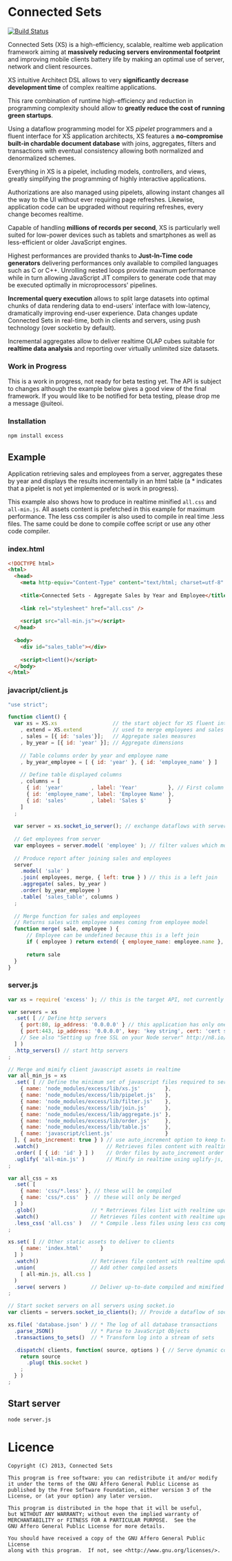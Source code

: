 # Connected Sets

[![Build Status](https://travis-ci.org/ConnectedSets/ConnectedSets.png?branch=master)](https://travis-ci.org/ConnectedSets/ConnectedSets)

Connected Sets (XS) is a high-efficiency, scalable, realtime web application framework aiming at **massively reducing servers
environmental footprint** and improving mobile clients battery life by making an optimal use of server, network and client
resources.

XS intuitive Architect DSL allows to very **significantly decrease development time** of complex realtime applications.

This rare combination of runtime high-efficiency and reduction in programming complexity should allow to **greatly reduce
the cost of running green startups**.

Using a dataflow programming model for XS *pipelet* programmers and a fluent interface for XS application architects, XS
features a **no-compromise built-in chardable document database** with joins, aggregates, filters and transactions with eventual
consistency allowing both normalized and denormalized schemes.

Everything in XS is a pipelet, including models, controllers, and views, greatly simplifying the programming of highly
interactive applications.

Authorizations are also managed using pipelets, allowing instant changes all the way to the UI without ever requiring
page refreshes. Likewise, application code can be upgraded without requiring refreshes, every change becomes realtime.

Capable of handling **millions of records per second**, XS is particularly well suited for low-power devices such as
tablets and smartphones as well as less-efficient or older JavaScript engines.

Highest performances are provided thanks to **Just-In-Time code generators** delivering performances only available to
compiled languages such as C or C++. Unrolling nested loops provide maximum performance while in turn allowing
JavaScript JIT compilers to generate code that may be executed optimally in microprocessors' pipelines.

**Incremental query execution** allows to split large datasets into optimal chunks of data rendering data to
end-users' interface with low-latency, dramatically improving end-user experience. Data changes update Connected
Sets in real-time, both in clients and servers, using push technology (over socketio by default).

Incremental aggregates allow to deliver realtime OLAP cubes suitable for **realtime data analysis** and reporting
over virtually unlimited size datasets.

### Work in Progress

This is a work in progress, not ready for beta testing yet. The API is subject to changes although the example below
gives a good view of the final framework. If you would like to be notified for beta testing, please drop me
a message @uiteoi.

### Installation

```bash
npm install excess
```

## Example

Application retrieving sales and employees from a server, aggregates these by year and displays the results
incrementally in an html table (a * indicates that a pipelet is not yet implemented or is work in progress).

This example also shows how to produce in realtime minified `all.css` and `all-min.js`. All assets content
is prefetched in this example for maximum performance. The less css compiler is also used to compile in real
time .less files. The same could be done to compile coffee script or use any other code compiler.

### index.html

```html
<!DOCTYPE html>
<html>
  <head>
    <meta http-equiv="Content-Type" content="text/html; charset=utf-8" />
    
    <title>Connected Sets - Aggregate Sales by Year and Employee</title>
    
    <link rel="stylesheet" href="all.css" />
    
    <script src="all-min.js"></script>
  </head>
  
  <body>
    <div id="sales_table"></div>
    
    <script>client()</script>
  </body>
</html>
```

### javacript/client.js

```javascript
"use strict";

function client() {
  var xs = XS.xs                  // the start object for XS fluent interface
    , extend = XS.extend          // used to merge employees and sales
    , sales = [{ id: 'sales'}];   // Aggregate sales measures
    , by_year = [{ id: 'year' }]; // Aggregate dimensions
    
    // Table columns order by year and employee name
    , by_year_employee = [ { id: 'year' }, { id: 'employee_name' } ]
    
    // Define table displayed columns
    , columns = [
      { id: 'year'         , label: 'Year'          }, // First column
      { id: 'employee_name', label: 'Employee Name' },
      { id: 'sales'        , label: 'Sales $'       }
    ]
  ;
  
  var server = xs.socket_io_server(); // exchange dataflows with server using socket.io
  
  // Get employees from server
  var employees = server.model( 'employee' ); // filter values which model attribute equals 'employee'
  
  // Produce report after joining sales and employees
  server
    .model( 'sale' )
    .join( employees, merge, { left: true } ) // this is a left join
    .aggregate( sales, by_year )
    .order( by_year_employee )
    .table( 'sales_table', columns )
  ;
  
  // Merge function for sales and employees
  // Returns sales with employee names coming from employee model
  function merge( sale, employee ) {
      // Employee can be undefined because this is a left join
      if ( employee ) return extend( { employee_name: employee.name }, sale )
      
      return sale
  }
}
```

### server.js

```javascript
var xs = require( 'excess' ); // this is the target API, not currently available

var servers = xs
  .set( [ // Define http servers
    { port:80, ip_address: '0.0.0.0' } // this application has only one server
    { port:443, ip_address: '0.0.0.0', key: 'key string', cert: 'cert string' }
    // See also "Setting up free SSL on your Node server" http://n8.io/setting-up-free-ssl-on-your-node-server/
  ] )
  .http_servers() // start http servers
;

// Merge and mimify client javascript assets in realtime
var all_min_js = xs
  .set( [ // Define the minimum set of javascript files required to serve this client application
    { name: 'node_modules/excess/lib/xs.js'        },
    { name: 'node_modules/excess/lib/pipelet.js'   },
    { name: 'node_modules/excess/lib/filter.js'    },
    { name: 'node_modules/excess/lib/join.js'      },
    { name: 'node_modules/excess/lib/aggregate.js' },
    { name: 'node_modules/excess/lib/order.js'     },
    { name: 'node_modules/excess/lib/table.js'     },
    { name: 'javascript/client.js'                 }
  ], { auto_increment: true } ) // use auto_increment option to keep track of files order
  .watch()                      // Retrieves files content with realtime updates
  .order( [ { id: 'id' } ] )    // Order files by auto_increment order before minifying
  .uglify( 'all-min.js' )       // Minify in realtime using uglify-js, hiding all source assets
;

var all_css = xs
  .set( [
    { name: 'css/*.less' }, // these will be compiled
    { name: 'css/*.css'  }  // these will only be merged
  ] )
  .glob()                  // * Retrrieves files list with realtime updates (watching the css directory)
  .watch()                 // Retrieves files content with realtime updates
  .less_css( 'all.css' )   // * Compile .less files using less css compiler, merge all, hide source
;

xs.set( [ // Other static assets to deliver to clients
    { name: 'index.html'      }
  ] )
  .watch()                 // Retrieves file content with realtime updates
  .union(                  // Add other compiled assets
    [ all-min.js, all.css ]
  )
  .serve( servers )        // Deliver up-to-date compiled and mimified assets to clients
;

// Start socket servers on all servers using socket.io
var clients = servers.socket_io_clients(); // Provide a dataflow of socket.io client connections

xs.file( 'database.json' ) // * The log of all database transactions
  .parse_JSON()            // * Parse to JavaScript Objects
  .transactions_to_sets()  // * Transform log into a stream of sets

  .dispatch( clients, function( source, options ) { // Serve dynamic content to all clients in realtime
    return source
      .plug( this.socket )
    ;
  } )
;
```

## Start server

```bash
node server.js
```
 
# Licence

    Copyright (C) 2013, Connected Sets

    This program is free software: you can redistribute it and/or modify
    it under the terms of the GNU Affero General Public License as
    published by the Free Software Foundation, either version 3 of the
    License, or (at your option) any later version.

    This program is distributed in the hope that it will be useful,
    but WITHOUT ANY WARRANTY; without even the implied warranty of
    MERCHANTABILITY or FITNESS FOR A PARTICULAR PURPOSE.  See the
    GNU Affero General Public License for more details.

    You should have received a copy of the GNU Affero General Public License
    along with this program.  If not, see <http://www.gnu.org/licenses/>.
